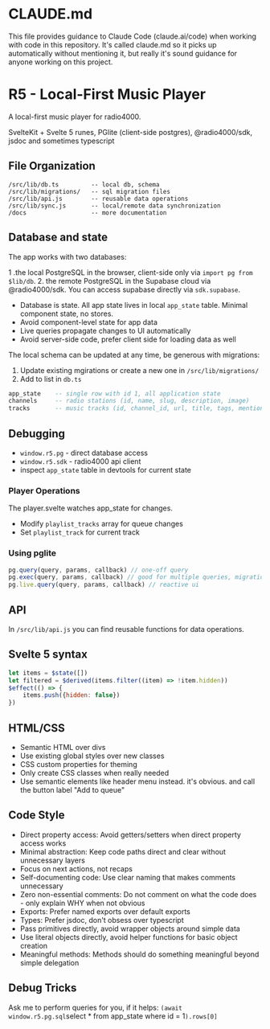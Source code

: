 # CLAUDE.md

This file provides guidance to Claude Code (claude.ai/code) when working with code in this repository.
It's called claude.md so it picks up automatically without mentioning it, but really it's sound guidance
for anyone working on this project.

# R5 - Local-First Music Player

A local-first music player for radio4000.

SvelteKit + Svelte 5 runes, PGlite (client-side postgres), @radio4000/sdk, jsdoc and sometimes typescript

## File Organization

```
/src/lib/db.ts         -- local db, schema
/src/lib/migrations/   -- sql migration files
/src/lib/api.js        -- reusable data operations
/src/lib/sync.js       -- local/remote data synchronization
/docs 				   -- more documentation
```

## Database and state

The app works with two databases:

1 .the local PostgreSQL in the browser, client-side only via `import pg from $lib/db`. 2. the remote PostgreSQL in the Supabase cloud via @radio4000/sdk. You can access supabase directly via `sdk.supabase`.

- Database is state. All app state lives in local `app_state` table. Minimal component state, no stores.
- Avoid component-level state for app data
- Live queries propagate changes to UI automatically
- Avoid server-side code, prefer client side for loading data as well

The local schema can be updated at any time, be generous with migrations:

1. Update existing mgirations or create a new one in `/src/lib/migrations/`
2. Add to list in `db.ts`

```sql
app_state    -- single row with id 1, all application state
channels     -- radio stations (id, name, slug, description, image)
tracks       -- music tracks (id, channel_id, url, title, tags, mentions)
```

## Debugging

- `window.r5.pg` - direct database access
- `window.r5.sdk` - radio4000 api client
- inspect `app_state` table in devtools for current state

### Player Operations

The player.svelte watches app_state for changes.

- Modify `playlist_tracks` array for queue changes
- Set `playlist_track` for current track

### Using pglite

```js
pg.query(query, params, callback) // one-off query
pg.exec(query, params, callback) // good for multiple queries, migrations
pg.live.query(query, params, callback) // reactive ui
```

## API

In `/src/lib/api.js` you can find reusable functions for data operations.

## Svelte 5 syntax

```js
let items = $state([])
let filtered = $derived(items.filter((item) => !item.hidden))
$effect(() => {
	items.push({hidden: false})
})
```

## HTML/CSS

- Semantic HTML over divs
- Use existing global styles over new classes
- CSS custom properties for theming
- Only create CSS classes when really needed
- Use semantic elements like header menu instead. it's obvious. and call the button label "Add to queue"

## Code Style

- Direct property access: Avoid getters/setters when direct property access works
- Minimal abstraction: Keep code paths direct and clear without unnecessary layers
- Focus on next actions, not recaps
- Self-documenting code: Use clear naming that makes comments unnecessary
- Zero non-essential comments: Do not comment on what the code does - only explain WHY when not obvious
- Exports: Prefer named exports over default exports
- Types: Prefer jsdoc, don't obsess over typescript
- Pass primitives directly, avoid wrapper objects around simple data
- Use literal objects directly, avoid helper functions for basic object creation
- Meaningful methods: Methods should do something meaningful beyond simple delegation

## Debug Tricks

Ask me to perform queries for you, if it helps: `(await window.r5.pg.sql`select * from app_state where id = 1`).rows[0]`
